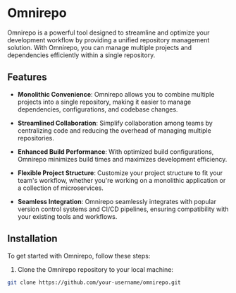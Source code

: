 # Omnirepo

Omnirepo is a powerful tool designed to streamline and optimize your development workflow by providing a unified repository management solution. With Omnirepo, you can manage multiple projects and dependencies efficiently within a single repository.

## Features

- **Monolithic Convenience**: Omnirepo allows you to combine multiple projects into a single repository, making it easier to manage dependencies, configurations, and codebase changes.
  
- **Streamlined Collaboration**: Simplify collaboration among teams by centralizing code and reducing the overhead of managing multiple repositories.

- **Enhanced Build Performance**: With optimized build configurations, Omnirepo minimizes build times and maximizes development efficiency.

- **Flexible Project Structure**: Customize your project structure to fit your team's workflow, whether you're working on a monolithic application or a collection of microservices.

- **Seamless Integration**: Omnirepo seamlessly integrates with popular version control systems and CI/CD pipelines, ensuring compatibility with your existing tools and workflows.

## Installation

To get started with Omnirepo, follow these steps:

1. Clone the Omnirepo repository to your local machine:

```bash
git clone https://github.com/your-username/omnirepo.git
